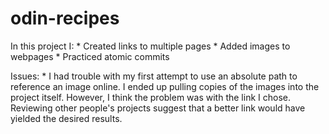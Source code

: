 # odin-recipes
In this project I:
    * Created links to multiple pages
    * Added images to webpages
    * Practiced atomic commits

Issues:
    * I had trouble with my first attempt to use an absolute path
    to reference an image online. I ended up pulling copies of the
    images into the project itself. However, I think the problem was
    with the link I chose. Reviewing other people's projects suggest
    that a better link would have yielded the desired results.